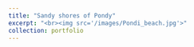 ```yaml
---
title: "Sandy shores of Pondy"
excerpt: "<br><img src='/images/Pondi_beach.jpg'>"
collection: portfolio
---
```

